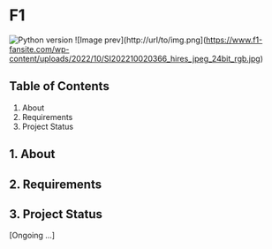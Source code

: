 # F1
![Python version](https://img.shields.io/badge/python-3.9.5-blue)
![Image prev](http://url/to/img.png](https://www.f1-fansite.com/wp-content/uploads/2022/10/SI202210020366_hires_jpeg_24bit_rgb.jpg)

## Table of Contents
1. About
2. Requirements
3. Project Status

## 1. About

## 2. Requirements

## 3. Project Status
[Ongoing ...]
